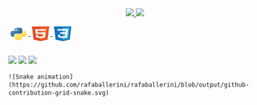 <div align="center">
    <a href="https://github.com/gcab156">
    <img height="180em" src="https://github-readme-stats.vercel.app/api?username=gcab156&show_icons=true&theme=dracula&include_all_commits=true&count_private=true"/>
    <img height="180em" src="https://github-readme-stats.vercel.app/api/top-langs/?username=gcab156&layout=compact&langs_count=7&theme=dark"/>
  </div>
  <div style="display: inline_block"><br>
    <img align="center" alt="Gcab-Python" height="30" width="40" src="https://raw.githubusercontent.com/devicons/devicon/master/icons/python/python-original.svg">
    <img align="center" alt="Gcab-HTML" height="30" width="40" src="https://raw.githubusercontent.com/devicons/devicon/master/icons/html5/html5-original.svg">
    <img align="center" alt="Gcab-CSS" height="30" width="40" src="https://raw.githubusercontent.com/devicons/devicon/master/icons/css3/css3-original.svg">
  </div>

 ##

  <div> 
    <a href="https://instagram.com/gcab156" target="_blank"><img src="https://img.shields.io/badge/-Instagram-%23E4405F?style=for-the-badge&logo=instagram&logoColor=white" target="_blank"></a>
    <a href="https://twitter.com/gcab156" target="_blank"><img src="https://shields.io/twitter/follow/gcab156?label=Follow" target="_blank"></a>
    <a href = "mailto:gcab2006@dnmx.org"><img src="https://img.shields.io/badge/-Gmail-%23333?style=for-the-badge&logo=gmail&logoColor=black" target="_blank"></a>


    ![Snake animation](https://github.com/rafaballerini/rafaballerini/blob/output/github-contribution-grid-snake.svg)
</div>
